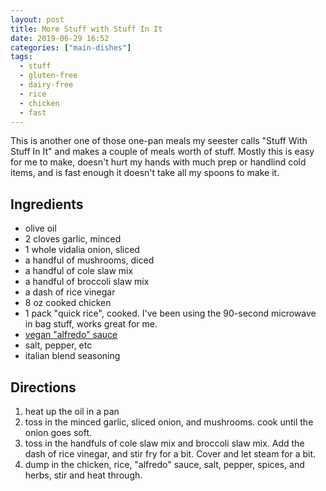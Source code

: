 ```yaml
---
layout: post
title: More Stuff with Stuff In It
date: 2019-06-29 16:52
categories: ["main-dishes"]
tags:
  - stuff
  - gluten-free
  - dairy-free
  - rice
  - chicken
  - fast
---
```


This is another one of those one-pan meals my seester calls "Stuff With Stuff In It" and makes a couple of meals worth of stuff. Mostly this is easy for me to make, doesn't hurt my hands with much prep or handlind cold items, and is fast enough it doesn't take all my spoons to make it.

## Ingredients

- olive oil
- 2 cloves garlic, minced
- 1 whole vidalia onion, sliced
- a handful of mushrooms, diced
- a handful of cole slaw mix
- a handful of broccoli slaw mix
- a dash of rice vinegar
- 8 oz cooked chicken
- 1 pack "quick rice", cooked. I've been using the 90-second microwave in bag stuff, works great for me.
- [vegan "alfredo" sauce](https://tamouse.github.io/recipes/sauces/2019/06/22/vegan-alfredo-sauce.html "Make this stuff up ahead of time and keep it for things like this 😄 ")
- salt, pepper, etc
- italian blend seasoning

## Directions

1. heat up the oil in a pan
2. toss in the minced garlic, sliced onion, and mushrooms. cook until the onion goes soft.
3. toss in the handfuls of cole slaw mix and broccoli slaw mix. Add the dash of rice vinegar, and stir fry for a bit. Cover and let steam for a bit.
4. dump in the chicken, rice, "alfredo" sauce, salt, pepper, spices, and herbs, stir and heat through.
